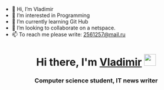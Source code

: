 - 👋 Hi, I’m Vladimir
- 👀 I’m interested in Programming
- 🌱 I’m currently learning Git Hub
- 💞️ I’m looking to collaborate on a netspace.
- 📫 To reach me please write: 2561257@mail.ru

<h1 align="center">Hi there, I'm <a href="target="_blank">Vladimir</a> 
<img src="https://github.com/blackcater/blackcater/raw/main/images/Hi.gif" height="32"/></h1>
<h3 align="center">Computer science student, IT news writer</h3>

